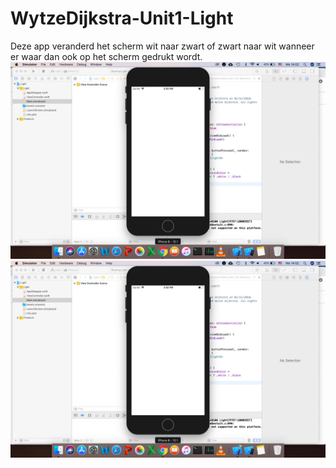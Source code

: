 # WytzeDijkstra-Unit1-Light
Deze app veranderd het scherm wit naar zwart of zwart naar wit wanneer er waar dan ook op het scherm gedrukt wordt.
![alt text](https://github.com/wytzz/WytzeDijkstra-Unit1-Light/blob/master/doc/Schermafbeelding%202018-11-28%20om%2014.02.42.png)
![alt text](https://github.com/wytzz/WytzeDijkstra-Unit1-Light/blob/master/doc/Schermafbeelding%202018-11-28%20om%2014.02.42.png)
